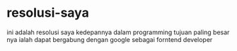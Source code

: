 # resolusi-saya
ini adalah resolusi saya kedepannya dalam programming tujuan paling besar nya ialah dapat bergabung dengan google sebagai forntend developer
